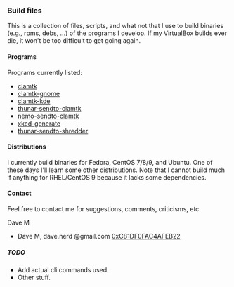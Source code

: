 ### Build files  
  
This is a collection of files, scripts, and what not that I use to build binaries (e.g., rpms, debs, ...) of the programs I develop.  If my VirtualBox builds ever die, it won't be too difficult to get going again. 
   
#### Programs

Programs currently listed:  

* [clamtk](https://github.com/dave-theunsub/clamtk)
* [clamtk-gnome](https://github.com/dave-theunsub/clamtk-gnome)
* [clamtk-kde](https://github.com/dave-theunsub/clamtk-kde)
* [thunar-sendto-clamtk](https://github.com/dave-theunsub/thunar-sendto-clamtk)
* [nemo-sendto-clamtk](https://github.com/dave-theunsub/nemo-sendto-clamtk)
* [xkcd-generate](https://github.com/dave-theunsub/xkcd-generate)
* [thunar-sendto-shredder](https://github.com/dave-theunsub/thunar-sendto-shredder)
  
#### Distributions  
  
I currently build binaries for Fedora, CentOS 7/8/9, and Ubuntu.  One of these days I'll learn some other distributions. Note that I cannot build much if anything for RHEL/CentOS 9 because it lacks some dependencies.

#### Contact

Feel free to contact me for suggestions, comments, criticisms, etc.

Dave M  
* Dave M, dave.nerd @gmail.com
  [0xC81DF0FAC4AFEB22](https://davem.fedorapeople.org/RPM-GPG-KEY-DaveM-20230506)

##### TODO  
  
* Add actual cli commands used.
* Other stuff.
